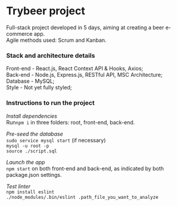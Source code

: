 # Trybeer project

Full-stack project developed in 5 days, aiming at creating a beer e-commerce app.<br>
Agile methods used: Scrum and Kanban.<br>

### Stack and architecture details

Front-end - React.js, React Context API & Hooks, Axios; <br>
Back-end - Node.js, Express.js, RESTful API, MSC Architecture; <br>
Database - MySQL; <br>
Style - Not yet fully styled; <br>

### Instructions to run the project

*Install dependencies*<br>
Run```npm i``` in three folders: root, front-end, back-end.

*Pre-seed the database*<br>
```sudo service mysql start``` (if necessary)<br>
```mysql -u root -p```<br>
```source ./script.sql```

*Launch the app*<br>
```npm start``` on both front-end and back-end, as indicated by both package.json settings.

*Test linter*<br>
```npm install eslint```<br>
```./node_modules/.bin/eslint .path_file_you_want_to_analyze```
